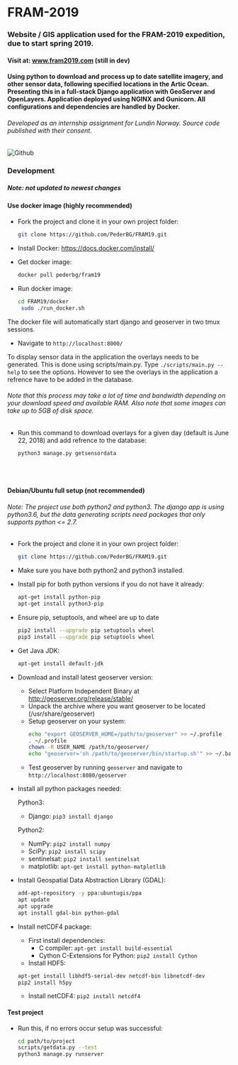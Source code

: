 # FRAM-2019

### Website / GIS application used for the FRAM-2019 expedition, due to start spring 2019.
#### Visit at: www.fram2019.com (still in dev)

####  Using python to download and process up to date satellite imagery, and other sensor data, following specified locations in the Artic Ocean. Presenting this in a full-stack Django application with GeoServer and OpenLayers. Application deployed using NGINX and Gunicorn. All configurations and dependencies are handled by Docker.

###### Developed as an internship assignment for Lundin Norway. Source code published with their consent.
![Github](https://preview.ibb.co/jC8s8A/fram.png "Preview")

### Development
##### Note: *not updated to newest changes*

#### Use docker image (highly recommended)

- Fork the project and clone it in your own project folder:
  ```sh
  git clone https://github.com/PederBG/FRAM19.git
  ```

- Install Docker: https://docs.docker.com/install/

- Get docker image:
  ```sh
  docker pull pederbg/fram19
  ```

- Run docker image:
  ```sh
  cd FRAM19/docker
   sudo ./run_docker.sh
  ```
The docker file will automatically start django and geoserver in two tmux sessions.

- Navigate to `http://localhost:8000/`

To display sensor data in the application the overlays needs to be generated. This is done using scripts/main.py. Type `./scripts/main.py --help` to see the options. However to see the overlays in the application a refrence have to be added in the database.

###### Note that this process may take a lot of time and bandwidth depending on your download speed and available RAM. Also note that some images can take up to 5GB of disk space.

- Run this command to download overlays for a given day (default is June 22, 2018) and add refrence to the database:
   ```sh
  python3 manage.py getsensordata
  ```
<br><br>


#### Debian/Ubuntu full setup (not recommended)
###### Note: The project use both python2 and python3. The django app is using python3.6, but the data generating scripts need packages that only supports python <= 2.7.

- Fork the project and clone it in your own project folder:
  ```sh
  git clone https://github.com/PederBG/FRAM19.git
  ```
- Make sure you have both python2 and python3 installed.

- Install pip for both python versions if you do not have it already:
  ```sh
  apt-get install python-pip
  apt-get install python3-pip
  ```
- Ensure pip, setuptools, and wheel are up to date
  ```sh
  pip2 install --upgrade pip setuptools wheel
  pip3 install --upgrade pip setuptools wheel
  ```
- Get Java JDK:
  ```sh
  apt-get install default-jdk
  ```
- Download and install latest geoserver version:
  - Select Platform Independent Binary at http://geoserver.org/release/stable/
  - Unpack the archive where you want geoserver to be located (/usr/share/geoserver)
  - Setup geoserver on your system:
      ```sh
      echo "export GEOSERVER_HOME=/path/to/geoserver" >> ~/.profile
      . ~/.profile
      chown -R USER_NAME /path/to/geoserver/
      echo "geoserver='sh /path/to/geoserver/bin/startup.sh'" >> ~/.bashrc && source ~/.bashrc
      ```
  - Test geoserver by running `geoserver` and navigate to `http://localhost:8080/geoserver`
- Install all python packages needed:

  Python3:
  - Django: `pip3 install django`

  Python2:
  - NumPy: `pip2 install numpy`
  - SciPy: `pip2 install scipy`
  - sentinelsat: `pip2 install sentinelsat`
  - matplotlib: `apt-get install python-matplotlib`

- Install Geospatial Data Abstraction Library (GDAL):
    ```sh
  add-apt-repository -y ppa:ubuntugis/ppa
  apt update
  apt upgrade
  apt install gdal-bin python-gdal
  ```

- Install netCDF4 package:
  - First install dependencies:
    - C compiler: `apt-get install build-essential`
    - Cython C-Extensions for Python: `pip2 install Cython`
  - Install HDF5:
  ```sh
  apt-get install libhdf5-serial-dev netcdf-bin libnetcdf-dev
  pip2 install h5py
  ```
    - Install netCDF4: `pip2 install netcdf4`


#### Test project

- Run this, if no errors occur setup was successful:
  ```sh
  cd path/to/project
  scripts/getdata.py --test
  python3 manage.py runserver
  ```
